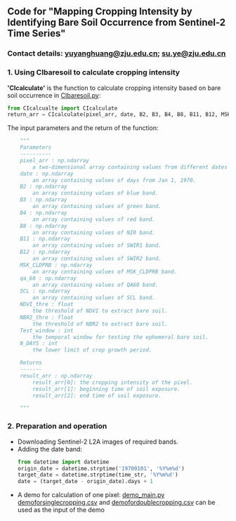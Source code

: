 ## Code for "Mapping Cropping Intensity by Identifying Bare Soil Occurrence from Sentinel-2 Time Series"
### Contact details: yuyanghuang@zju.edu.cn; su.ye@zju.edu.cn

### 1. Using CIbaresoil to calculate cropping intensity
**'CIcalculate'** is the function to calculate cropping intensity based on bare soil occurrence in [CIbaresoil.py](https://github.com/yuyang322/Mappingcroppingintensity/blob/main/CIbaresoil.py):  
```python
from CIcalcualte import CIcalculate  
return_arr = CIcalculate(pixel_arr, date, B2, B3, B4, B8, B11, B12, MSK_CLDPRB, qa_60, SCL, NDVI_thre, NBR2_thre, Test_window, N_DAYS)
```

The input parameters and the return of the function:   
```python
    """
    Parameters
    ----------
    pixel_arr : np.ndarray
        a two-dimensional array containing values from different dates and different bands.
    date : np.ndarray
        an array containing values of days from Jan 1, 1970.
    B2 : np.ndarray
        an array containing values of blue band.
    B3 : np.ndarray
        an array containing values of green band.
    B4 : np.ndarray
        an array containing values of red band.
    B8 : np.ndarray
        an array containing values of NIR band.
    B11 : np.ndarray
        an array containing values of SWIR1 band.
    B12 : np.ndarray
        an array containing values of SWIR2 band.
    MSK_CLDPRB : np.ndarray
        an array containing values of MSK_CLDPRB band.
    qa_60 : np.ndarray
        an array containing values of QA60 band.
    SCL : np.ndarray
        an array containing values of SCL band.
    NDVI_thre : float
        the threshold of NDVI to extract bare soil.
    NBR2_thre : float
        the threshold of NBR2 to extract bare soil.
    Test_window : int
        the temporal window for testing the ephemeral bare soil.
    N_DAYS : int
        the lower limit of crop growth period.

    Returns
    -------
    result_arr : np.ndarray
        result_arr[0]: the cropping intensity of the pixel.
        result_arr[1]: beginning time of soil exposure.
        result_arr[2]: end time of soil exposure.

    """
```

### 2. Preparation and operation
* Downloading Sentinel-2 L2A images of required bands.
* Adding the date band:
  ```python
  from datetime import datetime
  origin_date = datetime.strptime('19700101', '%Y%m%d')
  target_date = datetime.strptime(time_str, '%Y%m%d')
  date = (target_date - origin_date).days + 1
  ```
* A demo for calculation of one pixel: [demo_main.py](https://github.com/yuyang322/Mappingcroppingintensity/blob/main/main.py)  
  [demoforsinglecropping.csv](https://github.com/yuyang322/Mappingcroppingintensity/blob/main/demoforsinglecropping.xls) and [demofordoublecropping.csv](https://github.com/yuyang322/Mappingcroppingintensity/blob/main/demofordoublecropping.xls) can be used as the input of the demo

